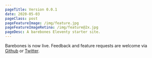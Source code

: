 ```yaml
---
pageTitle: Version 0.0.1
date: 2020-05-03
pageClass: post
pageFeatureImage: /img/feature.jpg
pageFeatureImageRetina: /img/feature@2x.jpg
pageDesc: A barebones Eleventy starter site.
---
```


Barebones is now live. Feedback and feature requests are welcome via [Github](https://github.com/DanCanetti/eleventy-barebones.danielcanetti.com/issues) or [Twitter](https://twitter.com/Dan_Canetti).